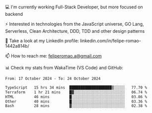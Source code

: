 💻 I'm currently working Full-Stack Developer, but more focused on backend

⚡ Interested in technologies from the JavaScript universe, GO Lang, Serverless, Clean Architecture, DDD, TDD and other design patterns

👥 Take a look at my LinkedIn profile: linkedin.com/in/felipe-romao-1442a814b/

📫 How to reach me: feliperomao.a@gmail.com

📊 Check my stats from WakaTime (VS Code) and GitHub:

<!--START_SECTION:waka-->

```txt
From: 17 October 2024 - To: 24 October 2024

TypeScript   15 hrs 34 mins  ███████████████████▒░░░░░   77.70 %
Terraform    1 hr 21 mins    █▓░░░░░░░░░░░░░░░░░░░░░░░   06.74 %
HTML         46 mins         █░░░░░░░░░░░░░░░░░░░░░░░░   03.86 %
Other        40 mins         █░░░░░░░░░░░░░░░░░░░░░░░░   03.36 %
Bash         28 mins         ▓░░░░░░░░░░░░░░░░░░░░░░░░   02.38 %
```

<!--END_SECTION:waka-->

